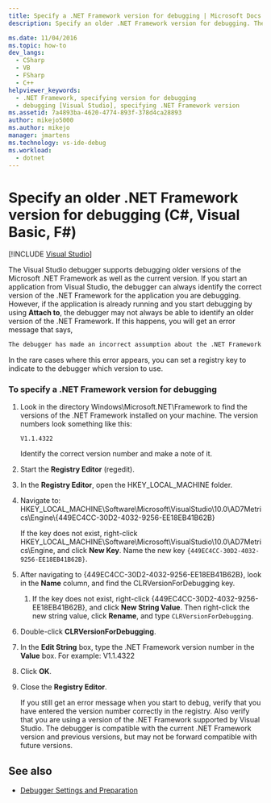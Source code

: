 ```yaml
---
title: Specify a .NET Framework version for debugging | Microsoft Docs
description: Specify an older .NET Framework version for debugging. The Visual Studio debugger supports debugging older versions of .NET Framework as well as the current version.

ms.date: 11/04/2016
ms.topic: how-to
dev_langs: 
  - CSharp
  - VB
  - FSharp
  - C++
helpviewer_keywords: 
  - .NET Framework, specifying version for debugging
  - debugging [Visual Studio], specifying .NET Framework version
ms.assetid: 7a4893ba-4620-4774-893f-378d4ca28893
author: mikejo5000
ms.author: mikejo
manager: jmartens
ms.technology: vs-ide-debug
ms.workload: 
  - dotnet
---
```

# Specify an older .NET Framework version for debugging (C#, Visual Basic, F#)

 [!INCLUDE [Visual Studio](~/includes/applies-to-version/vs-windows-only.md)]

The Visual Studio debugger supports debugging older versions of the Microsoft .NET Framework as well as the current version. If you start an application from Visual Studio, the debugger can always identify the correct version of the .NET Framework for the application you are debugging. However, if the application is already running and you start debugging by using **Attach to**, the debugger may not always be able to identify an older version of the .NET Framework. If this happens, you will get an error message that says,

``` cmd
The debugger has made an incorrect assumption about the .NET Framework version your application is going to use.
```

In the rare cases where this error appears, you can set a registry key to indicate to the debugger which version to use.

### To specify a .NET Framework version for debugging

1. Look in the directory Windows\Microsoft.NET\Framework to find the versions of the .NET Framework installed on your machine. The version numbers look something like this:

    `V1.1.4322`

    Identify the correct version number and make a note of it.

2. Start the **Registry Editor** (regedit).

3. In the **Registry Editor**, open the HKEY_LOCAL_MACHINE folder.

4. Navigate to: HKEY_LOCAL_MACHINE\Software\Microsoft\VisualStudio\10.0\AD7Metrics\Engine\\{449EC4CC-30D2-4032-9256-EE18EB41B62B}

    If the key does not exist, right-click HKEY_LOCAL_MACHINE\Software\Microsoft\VisualStudio\10.0\AD7Metrics\Engine, and click **New Key**. Name the new key `{449EC4CC-30D2-4032-9256-EE18EB41B62B}`.

5. After navigating to {449EC4CC-30D2-4032-9256-EE18EB41B62B}, look in the **Name** column, and find the CLRVersionForDebugging key.

   1. If the key does not exist, right-click {449EC4CC-30D2-4032-9256-EE18EB41B62B}, and click **New String Value**. Then right-click the new string value, click **Rename**, and type `CLRVersionForDebugging`.

6. Double-click **CLRVersionForDebugging**.

7. In the **Edit String** box, type the .NET Framework version number in the **Value** box. For example: V1.1.4322

8. Click **OK**.

9. Close the **Registry Editor**.

     If you still get an error message when you start to debug, verify that you have entered the version number correctly in the registry. Also verify that you are using a version of the .NET Framework supported by Visual Studio. The debugger is compatible with the current .NET Framework version and previous versions, but may not be forward compatible with future versions.

## See also
- [Debugger Settings and Preparation](../debugger/debugger-settings-and-preparation.md)